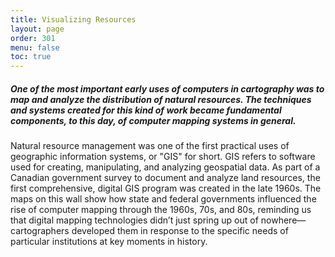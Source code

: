 ```yaml
---
title: Visualizing Resources
layout: page
order: 301
menu: false
toc: true
---
```


##### One of the most important early uses of computers in cartography was to map and analyze the distribution of natural resources. The techniques and systems created for this kind of work became fundamental components, to this day, of computer mapping systems in general.

Natural resource management was one of the first practical uses of geographic information systems, or "GIS" for short. GIS refers to software used for creating, manipulating, and analyzing geospatial data. As part of a Canadian government survey to document and analyze land resources, the first comprehensive, digital GIS program was created in the late 1960s. The maps on this wall show how state and federal governments influenced the rise of computer mapping through the 1960s, 70s, and 80s, reminding us that digital mapping technologies didn’t just spring up out of nowhere—cartographers developed them in response to the specific needs of particular institutions at key moments in history.
